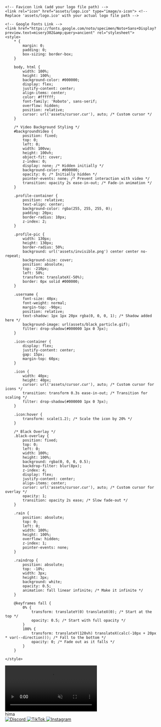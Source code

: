 <html lang="en"><head>
    <meta charset="UTF-8">
    <meta name="viewport" content="width=device-width, initial-scale=1.0">
    <title>@hima</title>
    
    <!-- Favicon link (add your logo file path) -->
    <link rel="icon" href="assets/logo.ico" type="image/x-icon"> <!-- Replace 'assets/logo.ico' with your actual logo file path -->
    
    <!-- Google Fonts Link -->
    <link href="https://fonts.google.com/noto/specimen/Noto+Sans+Display?preview.text=misery302&amp;query=ancient" rel="stylesheet">
    <style>
        * {
            margin: 0;
            padding: 0;
            box-sizing: border-box;
        }

        body, html {
            width: 100%;
            height: 100%;
            background-color: #000000;
            display: flex;
            justify-content: center;
            align-items: center;
            color: #ffffff;
            font-family: 'Roboto', sans-serif;
            overflow: hidden;
            position: relative;
            cursor: url('assets/cursor.cur'), auto; /* Custom cursor */
        }

        /* Video Background Styling */
        #backgroundVideo {
            position: fixed;
            top: 0;
            left: 0;
            width: 100vw;
            height: 100vh;
            object-fit: cover;
            z-index: 0;
            display: none; /* Hidden initially */
            background-color: #000000;
            opacity: 0; /* Initially hidden */
            pointer-events: none; /* Prevent interaction with video */
            transition: opacity 2s ease-in-out; /* Fade-in animation */
        }

        .profile-container {
            position: relative;
            text-align: center;
            background-color: rgba(255, 255, 255, 0);
            padding: 20px;
            border-radius: 10px;
            z-index: 2;
        }

        .profile-pic {
            width: 130px;
            height: 130px;
            border-radius: 50%;
            background: url('assets/invisible.png') center center no-repeat;
            background-size: cover;
            position: absolute;
            top: -210px;
            left: 50%;
            transform: translateX(-50%);
            border: 0px solid #000000;
        }

        .username {
            font-size: 40px;
            font-weight: normal;
            margin-top: -90px;
            position: relative;
            text-shadow: 1px 1px 20px rgba(0, 0, 0, 1); /* Shadow added here */
            background-image: url(assets/black_particle.gif);
            filter: drop-shadow(#000000 1px 0 7px);
        }

        .icon-container {
            display: flex;
            justify-content: center;
            gap: 15px;
            margin-top: 60px;   
        }

        .icon {
            width: 40px;
            height: 40px;
            cursor: url('assets/cursor.cur'), auto; /* Custom cursor for icons */
            transition: transform 0.3s ease-in-out; /* Transition for scaling */
            filter: drop-shadow(#000000 1px 0 7px);
        }

        .icon:hover {
            transform: scale(1.2); /* Scale the icon by 20% */
        }

        /* Black Overlay */
        .black-overlay {
            position: fixed;
            top: 0;
            left: 0;
            width: 100%;
            height: 100%;
            background: rgba(0, 0, 0, 0.5);
            backdrop-filter: blur(8px);
            z-index: 4;
            display: flex;
            justify-content: center;
            align-items: center;
            cursor: url('assets/cursor.cur'), auto; /* Custom cursor for overlay */
            opacity: 1;
            transition: opacity 2s ease; /* Slow fade-out */
        }

        .rain {
            position: absolute;
            top: 0;
            left: 0;
            width: 100%;
            height: 100%;
            overflow: hidden;
            z-index: 1;
            pointer-events: none;
        }

        .raindrop {
            position: absolute;
            top: -10%;
            width: 3px;
            height: 3px;
            background: white;
            opacity: 0.5;
            animation: fall linear infinite; /* Make it infinite */
        }

        @keyframes fall {
            0% {
                transform: translateY(0) translateX(0); /* Start at the top */
                opacity: 0.5; /* Start with full opacity */
            }
            100% {
                transform: translateY(120vh) translateX(calc(-10px + 20px * var(--direction))); /* Fall to the bottom */
                opacity: 0; /* Fade out as it falls */
            }
        }

    </style>
</head>
<body>

<!-- Background Video -->
<video id="backgroundVideo" muted="" loop="" autoplay="" playsinline="" style="display: block; opacity: 1;">
    <source src="assets/background.mp4" type="video/mp4">
    Your browser does not support the video tag.
</video>

<!-- Black Blur Overlay -->
<div class="black-overlay" id="blackOverlay" style="opacity: 0; display: none;"></div>

<!-- Profile Container -->
<div class="profile-container">
    <div class="profile-pic"></div>
    <div class="username" id="username">hima</div>
    <div class="icon-container">
        <a href="https://discord.com/users/640547461751898122" target="_blank">
            <img src="assets/discord_logo.svg" class="icon" alt="Discord">
        </a>
        <a href="https://tiktok.com/@hima" target="_blank">
            <img src="assets/tiktok_logo.svg" class="icon" alt="TikTok">
        </a>
        <a href="https://instagram.com/anklechopper" target="_blank">
            <img src="assets/instagram_logo.svg" class="icon" alt="Instagram">
        </a>
    </div>
</div>

<!-- Rain Effect -->
<div class="rain" id="rainEffect"><div class="raindrop" style="left: 56.1686vw; animation-duration: 4.34765s; animation-delay: -0.511679s; --direction: 0.5768811960621898;"></div><div class="raindrop" style="left: 66.5253vw; animation-duration: 4.5222s; animation-delay: -0.69284s; --direction: -0.1401813977370785;"></div><div class="raindrop" style="left: 94.3382vw; animation-duration: 4.01023s; animation-delay: -4.34931s; --direction: -0.6422292357951256;"></div><div class="raindrop" style="left: 62.4054vw; animation-duration: 4.12479s; animation-delay: -0.000760058s; --direction: -0.8475049372136954;"></div><div class="raindrop" style="left: 77.1229vw; animation-duration: 4.18405s; animation-delay: -4.43185s; --direction: -0.15810532545912626;"></div><div class="raindrop" style="left: 69.8857vw; animation-duration: 4.82065s; animation-delay: -1.47904s; --direction: -0.3466158130528014;"></div><div class="raindrop" style="left: 65.345vw; animation-duration: 3.40169s; animation-delay: -3.80654s; --direction: 0.7512362797920145;"></div><div class="raindrop" style="left: 49.3728vw; animation-duration: 4.06921s; animation-delay: -0.310225s; --direction: 0.6958690643158407;"></div><div class="raindrop" style="left: 54.7838vw; animation-duration: 4.73334s; animation-delay: -0.546597s; --direction: -0.9816954279473173;"></div><div class="raindrop" style="left: 47.9814vw; animation-duration: 3.77988s; animation-delay: -1.08395s; --direction: -0.7519436484523041;"></div><div class="raindrop" style="left: 40.7259vw; animation-duration: 4.15279s; animation-delay: -4.40333s; --direction: 0.7257927750534305;"></div><div class="raindrop" style="left: 41.4733vw; animation-duration: 3.79043s; animation-delay: -4.01069s; --direction: -0.7503437303059246;"></div><div class="raindrop" style="left: 28.0481vw; animation-duration: 4.46554s; animation-delay: -1.73407s; --direction: -0.6435886256405396;"></div><div class="raindrop" style="left: 26.3788vw; animation-duration: 3.44399s; animation-delay: -4.24634s; --direction: -0.6224931310726145;"></div><div class="raindrop" style="left: 45.3876vw; animation-duration: 3.4808s; animation-delay: -0.341407s; --direction: 0.8687082529926791;"></div><div class="raindrop" style="left: 49.1674vw; animation-duration: 3.83868s; animation-delay: -4.79749s; --direction: 0.10157820980966337;"></div><div class="raindrop" style="left: 41.0086vw; animation-duration: 4.69827s; animation-delay: -2.55076s; --direction: 0.07636116177243268;"></div><div class="raindrop" style="left: 77.3864vw; animation-duration: 4.3433s; animation-delay: -4.9089s; --direction: 0.2311071466793182;"></div><div class="raindrop" style="left: 2.97484vw; animation-duration: 4.83566s; animation-delay: -4.94112s; --direction: 0.030441894093106825;"></div><div class="raindrop" style="left: 54.8964vw; animation-duration: 4.90183s; animation-delay: -2.83697s; --direction: -0.30671590717119956;"></div><div class="raindrop" style="left: 13.1907vw; animation-duration: 4.9555s; animation-delay: -0.00702373s; --direction: -0.9369466411967196;"></div><div class="raindrop" style="left: 46.8531vw; animation-duration: 2.37359s; animation-delay: -4.95871s; --direction: -0.7247338879667593;"></div><div class="raindrop" style="left: 9.98046vw; animation-duration: 3.54953s; animation-delay: -1.11437s; --direction: -0.33840944469154355;"></div><div class="raindrop" style="left: 26.3941vw; animation-duration: 4.36166s; animation-delay: -0.773526s; --direction: -0.5348749555821501;"></div><div class="raindrop" style="left: 15.4251vw; animation-duration: 3.3777s; animation-delay: -3.45217s; --direction: 0.2515390863485778;"></div><div class="raindrop" style="left: 38.4897vw; animation-duration: 4.01119s; animation-delay: -1.74878s; --direction: -0.003496991835363339;"></div><div class="raindrop" style="left: 16.5111vw; animation-duration: 4.67629s; animation-delay: -0.852181s; --direction: -0.22799094294685496;"></div><div class="raindrop" style="left: 80.5352vw; animation-duration: 2.57825s; animation-delay: -0.210809s; --direction: 0.36960639512244864;"></div><div class="raindrop" style="left: 80.3891vw; animation-duration: 4.41409s; animation-delay: -0.527186s; --direction: 0.8330505475040781;"></div><div class="raindrop" style="left: 26.7624vw; animation-duration: 3.03923s; animation-delay: -4.06411s; --direction: -0.28406052002937043;"></div><div class="raindrop" style="left: 42.8324vw; animation-duration: 2.5962s; animation-delay: -2.67115s; --direction: 0.4510002169746281;"></div><div class="raindrop" style="left: 37.1252vw; animation-duration: 3.47488s; animation-delay: -4.45442s; --direction: -0.5055216192231575;"></div><div class="raindrop" style="left: 19.4777vw; animation-duration: 3.90462s; animation-delay: -1.5924s; --direction: 0.4972089050722248;"></div><div class="raindrop" style="left: 12.0119vw; animation-duration: 4.22638s; animation-delay: -1.55025s; --direction: -0.6029344197012154;"></div><div class="raindrop" style="left: 51.7131vw; animation-duration: 2.6384s; animation-delay: -0.523379s; --direction: -0.28879297548424354;"></div><div class="raindrop" style="left: 43.2338vw; animation-duration: 3.98445s; animation-delay: -0.708445s; --direction: 0.21035554259989775;"></div><div class="raindrop" style="left: 12.5748vw; animation-duration: 4.06655s; animation-delay: -4.20472s; --direction: 0.884904763035884;"></div><div class="raindrop" style="left: 9.09964vw; animation-duration: 4.4743s; animation-delay: -1.45331s; --direction: -0.7531119521539611;"></div><div class="raindrop" style="left: 15.183vw; animation-duration: 4.04806s; animation-delay: -0.346113s; --direction: -0.6700058977534402;"></div><div class="raindrop" style="left: 38.6804vw; animation-duration: 4.88727s; animation-delay: -0.257247s; --direction: 0.4125314499509818;"></div><div class="raindrop" style="left: 98.2049vw; animation-duration: 4.27925s; animation-delay: -0.128625s; --direction: -0.9619727728804923;"></div><div class="raindrop" style="left: 83.79vw; animation-duration: 4.96456s; animation-delay: -0.612665s; --direction: 0.5032098626794164;"></div><div class="raindrop" style="left: 48.1308vw; animation-duration: 3.14916s; animation-delay: -1.49223s; --direction: 0.7667939181522403;"></div><div class="raindrop" style="left: 50.1397vw; animation-duration: 2.12741s; animation-delay: -0.297208s; --direction: 0.4105014068902091;"></div><div class="raindrop" style="left: 61.5239vw; animation-duration: 4.021s; animation-delay: -2.56703s; --direction: 0.7445020529563084;"></div><div class="raindrop" style="left: 46.2097vw; animation-duration: 4.64488s; animation-delay: -2.73791s; --direction: -0.8037921297315416;"></div><div class="raindrop" style="left: 85.2094vw; animation-duration: 4.52338s; animation-delay: -1.86867s; --direction: -0.8294492688219712;"></div><div class="raindrop" style="left: 31.1348vw; animation-duration: 2.03474s; animation-delay: -0.191322s; --direction: -0.3310269428266239;"></div><div class="raindrop" style="left: 52.8353vw; animation-duration: 4.68099s; animation-delay: -0.831532s; --direction: -0.3334928499374299;"></div><div class="raindrop" style="left: 32.0563vw; animation-duration: 3.72947s; animation-delay: -1.57615s; --direction: -0.38986073690657097;"></div><div class="raindrop" style="left: 96.9449vw; animation-duration: 2.27006s; animation-delay: -0.241785s; --direction: -0.8588123233345311;"></div><div class="raindrop" style="left: 73.8958vw; animation-duration: 3.2305s; animation-delay: -1.05039s; --direction: 0.3482889983121389;"></div><div class="raindrop" style="left: 16.3509vw; animation-duration: 4.73695s; animation-delay: -4.86291s; --direction: -0.2207111243291595;"></div><div class="raindrop" style="left: 50.3375vw; animation-duration: 4.86418s; animation-delay: -0.233145s; --direction: 0.4020245791868935;"></div><div class="raindrop" style="left: 22.2853vw; animation-duration: 3.33752s; animation-delay: -1.86774s; --direction: 0.984420258097368;"></div><div class="raindrop" style="left: 93.7752vw; animation-duration: 3.25894s; animation-delay: -0.813361s; --direction: -0.5637327533959762;"></div><div class="raindrop" style="left: 11.2006vw; animation-duration: 4.99707s; animation-delay: -3.32401s; --direction: -0.2306935265986021;"></div><div class="raindrop" style="left: 36.8594vw; animation-duration: 2.52658s; animation-delay: -1.14275s; --direction: 0.8913266402520694;"></div><div class="raindrop" style="left: 22.0785vw; animation-duration: 3.74662s; animation-delay: -4.82641s; --direction: 0.885208028694167;"></div><div class="raindrop" style="left: 92.0075vw; animation-duration: 4.02791s; animation-delay: -4.31353s; --direction: -0.8364032756988666;"></div><div class="raindrop" style="left: 46.2592vw; animation-duration: 2.90616s; animation-delay: -4.52292s; --direction: -0.9902067971371209;"></div><div class="raindrop" style="left: 79.1911vw; animation-duration: 3.79829s; animation-delay: -3.83429s; --direction: 0.0963213010142927;"></div><div class="raindrop" style="left: 85.2839vw; animation-duration: 2.32472s; animation-delay: -3.73403s; --direction: 0.667751656742082;"></div><div class="raindrop" style="left: 42.12vw; animation-duration: 2.13814s; animation-delay: -3.20559s; --direction: -0.10996321028141409;"></div><div class="raindrop" style="left: 69.964vw; animation-duration: 3.79649s; animation-delay: -2.32781s; --direction: -0.9379723280902432;"></div><div class="raindrop" style="left: 23.237vw; animation-duration: 2.90989s; animation-delay: -0.2023s; --direction: -0.7866648764393553;"></div><div class="raindrop" style="left: 67.4556vw; animation-duration: 4.35046s; animation-delay: -3.45751s; --direction: -0.04042362861244886;"></div><div class="raindrop" style="left: 27.3733vw; animation-duration: 4.08885s; animation-delay: -2.32058s; --direction: 0.7932946992988574;"></div><div class="raindrop" style="left: 98.3066vw; animation-duration: 2.81829s; animation-delay: -1.39733s; --direction: 0.6109001156049185;"></div><div class="raindrop" style="left: 26.5357vw; animation-duration: 3.78895s; animation-delay: -1.52537s; --direction: -0.1261156262681422;"></div><div class="raindrop" style="left: 13.7148vw; animation-duration: 4.80241s; animation-delay: -1.23639s; --direction: -0.8183877996001021;"></div><div class="raindrop" style="left: 28.3783vw; animation-duration: 3.6596s; animation-delay: -1.16517s; --direction: 0.48936177099451106;"></div><div class="raindrop" style="left: 86.8411vw; animation-duration: 4.62219s; animation-delay: -0.324625s; --direction: 0.7263593856672346;"></div><div class="raindrop" style="left: 61.2853vw; animation-duration: 2.78459s; animation-delay: -0.205475s; --direction: -0.44619463515972013;"></div><div class="raindrop" style="left: 12.4011vw; animation-duration: 2.10488s; animation-delay: -4.20906s; --direction: 0.45171055816169847;"></div><div class="raindrop" style="left: 35.3039vw; animation-duration: 3.76154s; animation-delay: -2.96306s; --direction: 0.6104754952252316;"></div><div class="raindrop" style="left: 69.9521vw; animation-duration: 3.14594s; animation-delay: -1.26497s; --direction: -0.4380785460809129;"></div><div class="raindrop" style="left: 45.4026vw; animation-duration: 3.96929s; animation-delay: -3.46469s; --direction: -0.1053050943500633;"></div><div class="raindrop" style="left: 61.1987vw; animation-duration: 4.56824s; animation-delay: -0.559654s; --direction: -0.1479097207834701;"></div><div class="raindrop" style="left: 86.5452vw; animation-duration: 3.76825s; animation-delay: -4.62828s; --direction: 0.11633800432838148;"></div><div class="raindrop" style="left: 46.0074vw; animation-duration: 4.55438s; animation-delay: -3.29937s; --direction: 0.5352365277585713;"></div><div class="raindrop" style="left: 95.5101vw; animation-duration: 3.0128s; animation-delay: -3.49451s; --direction: -0.5540919624470289;"></div><div class="raindrop" style="left: 39.8193vw; animation-duration: 3.56269s; animation-delay: -2.49284s; --direction: -0.689500364222488;"></div><div class="raindrop" style="left: 44.2675vw; animation-duration: 4.35643s; animation-delay: -1.21791s; --direction: -0.3012994098212296;"></div><div class="raindrop" style="left: 2.56166vw; animation-duration: 3.92205s; animation-delay: -3.472s; --direction: 0.4342097363685915;"></div><div class="raindrop" style="left: 18.2679vw; animation-duration: 2.19088s; animation-delay: -1.15676s; --direction: 0.7176105833297481;"></div><div class="raindrop" style="left: 62.7211vw; animation-duration: 2.77195s; animation-delay: -1.78809s; --direction: -0.7975392306929874;"></div><div class="raindrop" style="left: 85.7105vw; animation-duration: 3.01111s; animation-delay: -1.4811s; --direction: -0.46480790422309637;"></div><div class="raindrop" style="left: 96.215vw; animation-duration: 4.03574s; animation-delay: -3.31584s; --direction: -0.8828022373403734;"></div><div class="raindrop" style="left: 48.5174vw; animation-duration: 3.16181s; animation-delay: -4.44631s; --direction: -0.40779428620684266;"></div><div class="raindrop" style="left: 59.3628vw; animation-duration: 2.71454s; animation-delay: -1.2128s; --direction: 0.8298492216027604;"></div><div class="raindrop" style="left: 78.5629vw; animation-duration: 3.24534s; animation-delay: -4.98277s; --direction: -0.1911277893681338;"></div><div class="raindrop" style="left: 45.1274vw; animation-duration: 4.3648s; animation-delay: -1.58739s; --direction: -0.6993635306462629;"></div><div class="raindrop" style="left: 56.4461vw; animation-duration: 4.72339s; animation-delay: -3.90669s; --direction: 0.8281082600585461;"></div><div class="raindrop" style="left: 86.9288vw; animation-duration: 2.3049s; animation-delay: -1.09386s; --direction: 0.7904686398540988;"></div><div class="raindrop" style="left: 51.7989vw; animation-duration: 3.8597s; animation-delay: -1.23012s; --direction: 0.3052475520846878;"></div><div class="raindrop" style="left: 91.4138vw; animation-duration: 2.89503s; animation-delay: -3.70757s; --direction: 0.05716263399151211;"></div><div class="raindrop" style="left: 89.6672vw; animation-duration: 2.55403s; animation-delay: -3.88362s; --direction: -0.7047946934132785;"></div><div class="raindrop" style="left: 48.0879vw; animation-duration: 4.24056s; animation-delay: -3.07693s; --direction: -0.48509588529016723;"></div><div class="raindrop" style="left: 5.21564vw; animation-duration: 3.14015s; animation-delay: -0.694387s; --direction: -0.9163083355460455;"></div></div>

<audio id="backgroundMusic" loop="">
    <source src="assets/h4rdjump_1988 (Super Slowed) $werve.mp3" type="audio/mpeg">
    Your browser does not support the audio tag.
</audio>

<script>
    // Generate raindrops with random positions and speeds
    const rainContainer = document.getElementById('rainEffect');
    const raindropCount = 100;
    const maxRaindropDuration = 3;

    function createRaindrop() {
        const raindrop = document.createElement('div');
        raindrop.classList.add('raindrop');
        
        // Set random horizontal position
        raindrop.style.left = Math.random() * 100 + 'vw';
        
        // Set random animation duration (speed of fall)
        const duration = 2 + Math.random() * maxRaindropDuration; // Random duration for falling
        raindrop.style.animationDuration = `${duration}s`;
        
        // Set random animation delay (so that raindrops start at different times)
        raindrop.style.animationDelay = Math.random() * -5 + 's';
        
        // Random direction to make rain look more natural
        raindrop.style.setProperty('--direction', Math.random() * 2 - 1);

        // Append to rain container
        rainContainer.appendChild(raindrop);

        // Remove the raindrop after its animation ends, to keep the DOM clean
        raindrop.addEventListener('animationiteration', () => {
            raindrop.remove();
            createRaindrop();  // Create a new raindrop when one finishes falling
        });
    }

    // Create initial raindrops and continuously generate more
    for (let i = 0; i < raindropCount; i++) {
        createRaindrop();
    }

    // Play the background music and start video after overlay fade-out
    const blackOverlay = document.getElementById('blackOverlay');
    const music = document.getElementById('backgroundMusic');
    const video = document.getElementById('backgroundVideo');

    blackOverlay.addEventListener('click', () => {
        music.volume = 0;
        music.play();

        // Gradually increase music volume
        let volumeIncreaseInterval = setInterval(() => {
            if (music.volume < 1) {
                music.volume = Math.min(music.volume + 0.1, 1);
            } else {
                clearInterval(volumeIncreaseInterval);
            }
        }, 200);

        // Start fading out the overlay and fading in the video at the same time
        blackOverlay.style.opacity = '0';  // Fade out overlay
        video.style.display = 'block';  // Show video
        video.style.opacity = '1';  // Start fading in video

        // Play the video after the fade-in starts
        video.play();

        setTimeout(() => {
            blackOverlay.style.display = 'none'; // Hide the overlay completely after fade
        }, 2000); // Ensure the overlay fades out before it's hidden
    });

    // Typing and Deleting Effect for browser title
    const originalTitle = "@hima";
    const deleteSpeed = 300; // Speed for deleting text in milliseconds
    const typingSpeed = 300; // Speed for typing text in milliseconds

    let titleIndex = 0;
    let titleDeleteIndex = originalTitle.length;

    // Typing effect function
    function typeTitle() {
        if (titleIndex < originalTitle.length) {
            document.title += originalTitle.charAt(titleIndex);
            titleIndex++;
            setTimeout(typeTitle, typingSpeed);
        } else {
            setTimeout(deleteTitle, 0); // Start deleting after typing
        }
    }

    // Deleting effect function
    function deleteTitle() {
        if (titleDeleteIndex >= 1) {
            document.title = document.title.slice(0, titleDeleteIndex);
            titleDeleteIndex--;
            setTimeout(deleteTitle, deleteSpeed);
        } else {
            titleIndex = 1;
            titleDeleteIndex = originalTitle.length;
            setTimeout(typeTitle, 0); // Start typing again after deleting
        }
    }

    // Start the typing effect when the page loads
    window.onload = () => {
        typeTitle();
        video.style.display = 'none';  // Hide video initially
    };

</script>



</body></html>

